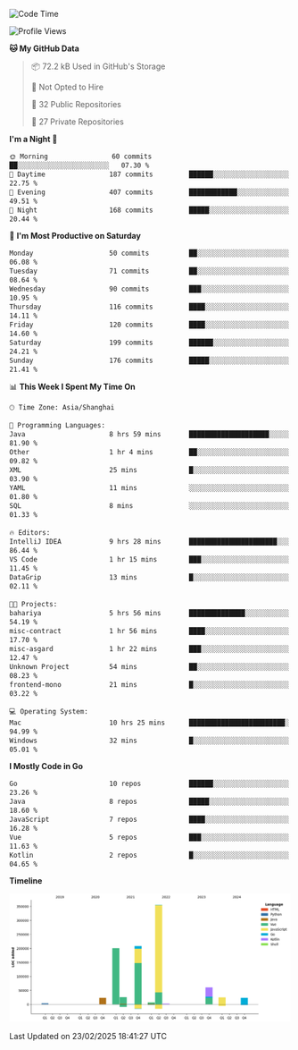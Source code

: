 <!--START_SECTION:waka-->
![Code Time](http://img.shields.io/badge/Code%20Time-4%2C010%20hrs%2057%20mins-blue)

![Profile Views](http://img.shields.io/badge/Profile%20Views-0-blue)

**🐱 My GitHub Data** 

> 📦 72.2 kB Used in GitHub's Storage 
 > 
> 🚫 Not Opted to Hire
 > 
> 📜 32 Public Repositories 
 > 
> 🔑 27 Private Repositories 
 > 
**I'm a Night 🦉** 

```text
🌞 Morning                60 commits          ██░░░░░░░░░░░░░░░░░░░░░░░   07.30 % 
🌆 Daytime                187 commits         ██████░░░░░░░░░░░░░░░░░░░   22.75 % 
🌃 Evening                407 commits         ████████████░░░░░░░░░░░░░   49.51 % 
🌙 Night                  168 commits         █████░░░░░░░░░░░░░░░░░░░░   20.44 % 
```
📅 **I'm Most Productive on Saturday** 

```text
Monday                   50 commits          ██░░░░░░░░░░░░░░░░░░░░░░░   06.08 % 
Tuesday                  71 commits          ██░░░░░░░░░░░░░░░░░░░░░░░   08.64 % 
Wednesday                90 commits          ███░░░░░░░░░░░░░░░░░░░░░░   10.95 % 
Thursday                 116 commits         ████░░░░░░░░░░░░░░░░░░░░░   14.11 % 
Friday                   120 commits         ████░░░░░░░░░░░░░░░░░░░░░   14.60 % 
Saturday                 199 commits         ██████░░░░░░░░░░░░░░░░░░░   24.21 % 
Sunday                   176 commits         █████░░░░░░░░░░░░░░░░░░░░   21.41 % 
```


📊 **This Week I Spent My Time On** 

```text
🕑︎ Time Zone: Asia/Shanghai

💬 Programming Languages: 
Java                     8 hrs 59 mins       ████████████████████░░░░░   81.90 % 
Other                    1 hr 4 mins         ██░░░░░░░░░░░░░░░░░░░░░░░   09.82 % 
XML                      25 mins             █░░░░░░░░░░░░░░░░░░░░░░░░   03.90 % 
YAML                     11 mins             ░░░░░░░░░░░░░░░░░░░░░░░░░   01.80 % 
SQL                      8 mins              ░░░░░░░░░░░░░░░░░░░░░░░░░   01.33 % 

🔥 Editors: 
IntelliJ IDEA            9 hrs 28 mins       ██████████████████████░░░   86.44 % 
VS Code                  1 hr 15 mins        ███░░░░░░░░░░░░░░░░░░░░░░   11.45 % 
DataGrip                 13 mins             █░░░░░░░░░░░░░░░░░░░░░░░░   02.11 % 

🐱‍💻 Projects: 
bahariya                 5 hrs 56 mins       ██████████████░░░░░░░░░░░   54.19 % 
misc-contract            1 hr 56 mins        ████░░░░░░░░░░░░░░░░░░░░░   17.70 % 
misc-asgard              1 hr 22 mins        ███░░░░░░░░░░░░░░░░░░░░░░   12.47 % 
Unknown Project          54 mins             ██░░░░░░░░░░░░░░░░░░░░░░░   08.23 % 
frontend-mono            21 mins             █░░░░░░░░░░░░░░░░░░░░░░░░   03.22 % 

💻 Operating System: 
Mac                      10 hrs 25 mins      ████████████████████████░   94.99 % 
Windows                  32 mins             █░░░░░░░░░░░░░░░░░░░░░░░░   05.01 % 
```

**I Mostly Code in Go** 

```text
Go                       10 repos            ██████░░░░░░░░░░░░░░░░░░░   23.26 % 
Java                     8 repos             █████░░░░░░░░░░░░░░░░░░░░   18.60 % 
JavaScript               7 repos             ████░░░░░░░░░░░░░░░░░░░░░   16.28 % 
Vue                      5 repos             ███░░░░░░░░░░░░░░░░░░░░░░   11.63 % 
Kotlin                   2 repos             █░░░░░░░░░░░░░░░░░░░░░░░░   04.65 % 
```



**Timeline**

![Lines of Code chart](https://raw.githubusercontent.com/youtiaoguagua/youtiaoguagua/master/assets/bar_graph.png)


 Last Updated on 23/02/2025 18:41:27 UTC
<!--END_SECTION:waka-->